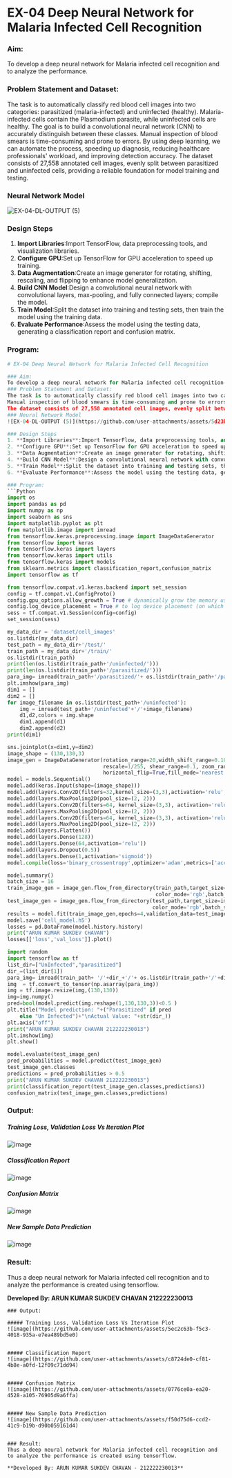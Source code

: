# EX-04 Deep Neural Network for Malaria Infected Cell Recognition

### Aim:
To develop a deep neural network for Malaria infected cell recognition and to analyze the performance.  
### Problem Statement and Dataset:
The task is to automatically classify red blood cell images into two categories: parasitized (malaria-infected) and uninfected (healthy). Malaria-infected cells contain the Plasmodium parasite, while uninfected cells are healthy. The goal is to build a convolutional neural network (CNN) to accurately distinguish between these classes.
Manual inspection of blood smears is time-consuming and prone to errors. By using deep learning, we can automate the process, speeding up diagnosis, reducing healthcare professionals' workload, and improving detection accuracy.
The dataset consists of 27,558 annotated cell images, evenly split between parasitized and uninfected cells, providing a reliable foundation for model training and testing.
### Neural Network Model
![EX-04-DL-OUTPUT (5)](https://github.com/user-attachments/assets/5d23b1b2-a0a7-4bfb-9c03-c2a768878aca)

### Design Steps
1. **Import Libraries**:Import TensorFlow, data preprocessing tools, and visualization libraries.
2. **Configure GPU**:Set up TensorFlow for GPU acceleration to speed up training.
3. **Data Augmentation**:Create an image generator for rotating, shifting, rescaling, and flipping to enhance model generalization.
4. **Build CNN Model**:Design a convolutional neural network with convolutional layers, max-pooling, and fully connected layers; compile the model.
5. **Train Model**:Split the dataset into training and testing sets, then train the model using the training data.
6. **Evaluate Performance**:Assess the model using the testing data, generating a classification report and confusion matrix.

### Program:
```Python
# EX-04 Deep Neural Network for Malaria Infected Cell Recognition

### Aim:
To develop a deep neural network for Malaria infected cell recognition and to analyze the performance.  **DATE: 11-11-2024**
### Problem Statement and Dataset:
The task is to automatically classify red blood cell images into two categories: parasitized (malaria-infected) and uninfected (healthy). Malaria-infected cells contain the Plasmodium parasite, while uninfected cells are healthy. The goal is to build a convolutional neural network (CNN) to accurately distinguish between these classes.
Manual inspection of blood smears is time-consuming and prone to errors. By using deep learning, we can automate the process, speeding up diagnosis, reducing healthcare professionals' workload, and improving detection accuracy.
The dataset consists of 27,558 annotated cell images, evenly split between parasitized and uninfected cells, providing a reliable foundation for model training and testing.
### Neural Network Model
![EX-04-DL-OUTPUT (5)](https://github.com/user-attachments/assets/5d23b1b2-a0a7-4bfb-9c03-c2a768878aca)

### Design Steps
1. **Import Libraries**:Import TensorFlow, data preprocessing tools, and visualization libraries.
2. **Configure GPU**:Set up TensorFlow for GPU acceleration to speed up training.
3. **Data Augmentation**:Create an image generator for rotating, shifting, rescaling, and flipping to enhance model generalization.
4. **Build CNN Model**:Design a convolutional neural network with convolutional layers, max-pooling, and fully connected layers; compile the model.
5. **Train Model**:Split the dataset into training and testing sets, then train the model using the training data.
6. **Evaluate Performance**:Assess the model using the testing data, generating a classification report and confusion matrix.

### Program:
```Python
import os
import pandas as pd
import numpy as np
import seaborn as sns
import matplotlib.pyplot as plt
from matplotlib.image import imread
from tensorflow.keras.preprocessing.image import ImageDataGenerator
from tensorflow import keras
from tensorflow.keras import layers
from tensorflow.keras import utils
from tensorflow.keras import models
from sklearn.metrics import classification_report,confusion_matrix
import tensorflow as tf

from tensorflow.compat.v1.keras.backend import set_session
config = tf.compat.v1.ConfigProto()
config.gpu_options.allow_growth = True # dynamically grow the memory used on the GPU
config.log_device_placement = True # to log device placement (on which device the operation ran)
sess = tf.compat.v1.Session(config=config)
set_session(sess)

my_data_dir = 'dataset/cell_images'
os.listdir(my_data_dir)
test_path = my_data_dir+'/test/'
train_path = my_data_dir+'/train/'
os.listdir(train_path)
print(len(os.listdir(train_path+'/uninfected/')))
print(len(os.listdir(train_path+'/parasitized/')))
para_img= imread(train_path+'/parasitized/'+ os.listdir(train_path+'/parasitized')[0])
plt.imshow(para_img)
dim1 = []
dim2 = []
for image_filename in os.listdir(test_path+'/uninfected'):
    img = imread(test_path+'/uninfected'+'/'+image_filename)
    d1,d2,colors = img.shape
    dim1.append(d1)
    dim2.append(d2)
print(dim1)

sns.jointplot(x=dim1,y=dim2)
image_shape = (130,130,3)
image_gen = ImageDataGenerator(rotation_range=20,width_shift_range=0.10, height_shift_range=0.10, 
                               rescale=1/255, shear_range=0.1, zoom_range=0.1, 
                               horizontal_flip=True,fill_mode='nearest')
model = models.Sequential()
model.add(keras.Input(shape=(image_shape)))
model.add(layers.Conv2D(filters=32,kernel_size=(3,3),activation='relu',))
model.add(layers.MaxPooling2D(pool_size=(2, 2)))
model.add(layers.Conv2D(filters=64, kernel_size=(3,3), activation='relu',))
model.add(layers.MaxPooling2D(pool_size=(2, 2)))
model.add(layers.Conv2D(filters=64, kernel_size=(3,3), activation='relu',))
model.add(layers.MaxPooling2D(pool_size=(2, 2)))
model.add(layers.Flatten())
model.add(layers.Dense(128))
model.add(layers.Dense(64,activation='relu'))
model.add(layers.Dropout(0.5))
model.add(layers.Dense(1,activation='sigmoid'))
model.compile(loss='binary_crossentropy',optimizer='adam',metrics=['accuracy'])

model.summary()
batch_size = 16
train_image_gen = image_gen.flow_from_directory(train_path,target_size=image_shape[:2],
                                                color_mode='rgb',batch_size=batch_size,class_mode='binary')
test_image_gen = image_gen.flow_from_directory(test_path,target_size=image_shape[:2],
                                               color_mode='rgb',batch_size=batch_size,class_mode='binary',shuffle=False)
results = model.fit(train_image_gen,epochs=4,validation_data=test_image_gen)
model.save('cell_model.h5')
losses = pd.DataFrame(model.history.history)
print("ARUN KUMAR SUKDEV CHAVAN")
losses[['loss','val_loss']].plot()

import random
import tensorflow as tf
list_dir=["UnInfected","parasitized"]
dir_=(list_dir[1])
para_img= imread(train_path+ '/'+dir_+'/'+ os.listdir(train_path+'/'+dir_)[random.randint(0,100)])
img  = tf.convert_to_tensor(np.asarray(para_img))
img = tf.image.resize(img,(130,130))
img=img.numpy()
pred=bool(model.predict(img.reshape(1,130,130,3))<0.5 )
plt.title("Model prediction: "+("Parasitized" if pred
    else "Un Infected")+"\nActual Value: "+str(dir_))
plt.axis("off")
print("ARUN KUMAR SUKDEV CHAVAN 212222230013")
plt.imshow(img)
plt.show()

model.evaluate(test_image_gen)
pred_probabilities = model.predict(test_image_gen)
test_image_gen.classes
predictions = pred_probabilities > 0.5
print("ARUN KUMAR SUKDEV CHAVAN 212222230013")
print(classification_report(test_image_gen.classes,predictions))
confusion_matrix(test_image_gen.classes,predictions)
```
### Output:

##### Training Loss, Validation Loss Vs Iteration Plot
![image](https://github.com/user-attachments/assets/fcabd1a3-955b-4b6d-837d-d3c22d60698c)
##### Classification Report
![image](https://github.com/user-attachments/assets/d2c6cc3a-dc96-47d3-a55e-91fd45fd8944)
##### Confusion Matrix
![image](https://github.com/user-attachments/assets/bd384fc7-a794-4506-8b16-60cf0765cc54)
##### New Sample Data Prediction
![image](https://github.com/user-attachments/assets/68374572-2654-44ce-819a-812a7e562174)
### Result:
Thus a deep neural network for Malaria infected cell recognition and to analyze the performance is created using tensorflow.

**Developed By: ARUN KUMAR SUKDEV CHAVAN 212222230013**
```
### Output:

##### Training Loss, Validation Loss Vs Iteration Plot
![image](https://github.com/user-attachments/assets/5ec2c63b-f5c3-4018-935a-e7ea489bd5e0)


##### Classification Report
![image](https://github.com/user-attachments/assets/c8724de0-cf81-4b8e-a0fd-12f09c71dd94)


##### Confusion Matrix
![image](https://github.com/user-attachments/assets/0776ce0a-ea20-4528-a105-76905d9a6ffa)


##### New Sample Data Prediction
![image](https://github.com/user-attachments/assets/f50d75d6-ccd2-41c9-b19b-d90b059161d4)


### Result:
Thus a deep neural network for Malaria infected cell recognition and to analyze the performance is created using tensorflow.

**Developed By: ARUN KUMAR SUKDEV CHAVAN - 212222230013**
